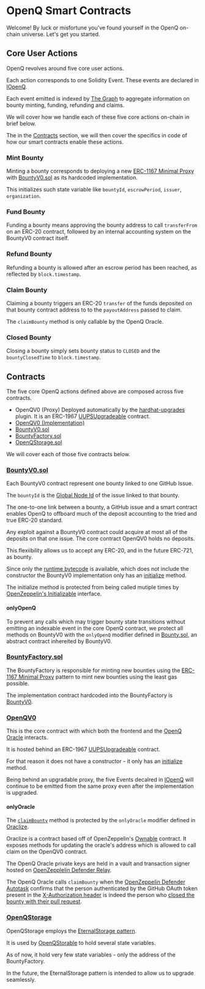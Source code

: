 # OpenQ Smart Contracts 

Welcome! By luck or misfortune you've found yourself in the OpenQ on-chain universe. Let's get you started.

## Core User Actions

OpenQ revolves around five core user actions.

Each action corresponds to one Solidity Event. These events are declared in [IOpenQ](https://github.com/OpenQDev/OpenQ-Contracts/blob/development/contracts/OpenQ/IOpenQ.sol). 

Each event emitted is indexed by [The Graph](https://thegraph.com/en/) to aggregate information on bounty minting, funding, refunding and claims.

We will cover how we handle each of these five core actions on-chain in brief below.

The in the [Contracts](https://github.com/OpenQDev/OpenQ-Contracts#contracts) section, we will then cover the specifics in code of how our smart contracts enable these actions.

### Mint Bounty

Minting a bounty corresponds to deploying a new [ERC-1167 Minimal Proxy](https://eips.ethereum.org/EIPS/eip-1167) with [BountyV0.sol](https://github.com/OpenQDev/OpenQ-Contracts/blob/development/contracts/Bounty/Implementations/BountyV0.sol) as its hardcoded implementation.

This initializes such state variable like `bountyId`, `escrowPeriod`, `issuer`, `organization`.

### Fund Bounty

Funding a bounty means approving the bounty address to call `transferFrom` on an ERC-20 contract, followed by an internal accounting system on the BountyV0 contract itself.

### Refund Bounty

Refunding a bounty is allowed after an escrow period has been reached, as reflected by `block.timestamp`.

### Claim Bounty

Claiming a bounty triggers an ERC-20 `transfer` of the funds deposited on that bounty contract address to to the `payoutAddress` passed to claim.

The `claimBounty` method is only callable by the OpenQ Oracle.

### Closed Bounty

Closing a bounty simply sets bounty status to `CLOSED` and the `bountyClosedTime` to `block.timestamp`.

## Contracts

The five core OpenQ actions defined above are composed across five contracts.

- OpenQV0 (Proxy) Deployed automatically by the [hardhat-upgrades](https://www.npmjs.com/package/@openzeppelin/hardhat-upgrades) plugin. It is an ERC-1967 [UUPSUpgradeable](https://docs.openzeppelin.com/contracts/4.x/api/proxy#UUPSUpgradeable) contract.
- [OpenQV0 (Implementation)](https://github.com/OpenQDev/OpenQ-Contracts/blob/development/contracts/OpenQ/Implementations/OpenQV0.sol)
- [BountyV0.sol](https://github.com/OpenQDev/OpenQ-Contracts/blob/development/contracts/Bounty/Implementations/BountyV0.sol)
- [BountyFactory.sol](https://github.com/OpenQDev/OpenQ-Contracts/blob/development/contracts/BountyFactory/BountyFactory.sol)
- [OpenQStorage.sol](https://github.com/OpenQDev/OpenQ-Contracts/blob/development/contracts/Storage/OpenQStorage.sol)

We will cover each of those five contracts below.

### [BountyV0.sol](https://github.com/OpenQDev/OpenQ-Contracts/blob/development/contracts/Bounty/Implementations/BountyV0.sol)

Each BountyV0 contract represent one bounty linked to one GitHub Issue. 

The `bountyId` is the [Global Node Id](https://docs.github.com/en/graphql/guides/using-global-node-ids) of the issue linked to that bounty.

The one-to-one link between a bounty, a GitHub issue and a smart contract enables OpenQ to offboard much of the deposit accounting to the tried and true ERC-20 standard.

Any exploit against a BountyV0 contract could acquire at most all of the deposits on that one issue. The core contract OpenQV0 holds no deposits.

This flexiibility allows us to accept any ERC-20, and in the future ERC-721, as bounty.

Since only the [runtime bytecode](https://medium.com/authereum/bytecode-and-init-code-and-runtime-code-oh-my-7bcd89065904) is available, which does not include the constructor the BountyV0 implementation only has an [initialize](https://github.com/OpenQDev/OpenQ-Contracts/blob/development/contracts/Bounty/Bounty.sol#L53) method.

The initialize method is protected from being called mutiple times by [OpenZeppelin's Initializable](https://github.com/OpenZeppelin/openzeppelin-upgrades/blob/master/packages/core/contracts/Initializable.sol) interface.

#### onlyOpenQ

To prevent any calls which may trigger bounty state transitions without emitting an indexable event in the core OpenQ contract, we protect all methods on BountyV0 with the `onlyOpenQ` modifier defined in [Bounty.sol](https://github.com/OpenQDev/OpenQ-Contracts/blob/development/contracts/Bounty/Bounty.sol#L150), an abstract contract inhereited by BountyV0.

### [BountyFactory.sol](https://github.com/OpenQDev/OpenQ-Contracts/blob/development/contracts/BountyFactory/BountyFactory.sol)

The BountyFactory is responsible for minting new bounties using the [ERC-1167 Minimal Proxy](https://eips.ethereum.org/EIPS/eip-1167) pattern to mint new bounties using the least gas possible.

The implementation contract hardcoded into the BountyFactory is [BountyV0](https://github.com/OpenQDev/OpenQ-Contracts/blob/development/contracts/Bounty/Implementations/BountyV0.sol).

### [OpenQV0](https://github.com/OpenQDev/OpenQ-Contracts/blob/development/contracts/OpenQ/Implementations/OpenQV0.sol)

This is the core contract with which both the frontend and the [OpenQ Oracle](https://github.com/OpenQDev/OpenQ-OZ-Claim-Autotask) interacts.

It is hosted behind an ERC-1967 [UUPSUpgradeable](https://docs.openzeppelin.com/contracts/4.x/api/proxy#UUPSUpgradeable) contract.

For that reason it does not have a constructor - it only has an [initialize](https://github.com/OpenQDev/OpenQ-Contracts/blob/development/contracts/OpenQ/Implementations/OpenQV0.sol#L27) method.

Being behind an upgradable proxy, the five Events decalred in [IOpenQ](https://github.com/OpenQDev/OpenQ-Contracts/blob/development/contracts/OpenQ/IOpenQ.sol) will continue to be emitted from the same proxy even after the implementation is upgraded.

#### onlyOracle

The [`claimBounty`](https://github.com/OpenQDev/OpenQ-Contracts/blob/development/contracts/OpenQ/Implementations/OpenQV0.sol#L120) method is protected by the `onlyOracle` modifier defined in [Oraclize](https://github.com/OpenQDev/OpenQ-Contracts/blob/development/contracts/Oracle/Oraclize.sol).

Oraclize is a contract based off of OpenZeppelin's [Ownable](https://github.com/OpenZeppelin/openzeppelin-contracts/blob/master/contracts/access/Ownable.sol) contract. It exposes methods for updating the oracle's address which is allowed to call claim on the OpenQV0 contract.

The OpenQ Oracle private keys are held in a vault and transaction signer hosted on [OpenZepplelin Defender Relay](https://docs.openzeppelin.com/defender/relay). 

The OpenQ Oracle calls `claimBounty` when the [OpenZeppelin Defender Autotask](https://docs.openzeppelin.com/defender/autotasks) confirms that the person authenticated by the GitHub OAuth token present in the [X-Authorization header](https://github.com/OpenQDev/OpenQ-OZ-Claim-Autotask/blob/development/main.js#L12) is indeed the person who [closed the bounty with their pull request](https://docs.github.com/en/issues/tracking-your-work-with-issues/linking-a-pull-request-to-an-issue).

### [OpenQStorage](https://github.com/OpenQDev/OpenQ-Contracts/blob/development/contracts/Storage/OpenQStorage.sol)

OpenQStorage employs the [EternalStorage pattern](https://fravoll.github.io/solidity-patterns/eternal_storage.html).

It is used by [OpenQStorable](https://github.com/OpenQDev/OpenQ-Contracts/blob/development/contracts/OpenQ/OpenQStorable.sol) to hold several state variables.

As of now, it hold very few state variables - only the address of the BountyFactory.

In the future, the EternalStorage pattern is intended to allow us to upgrade seamlessly.